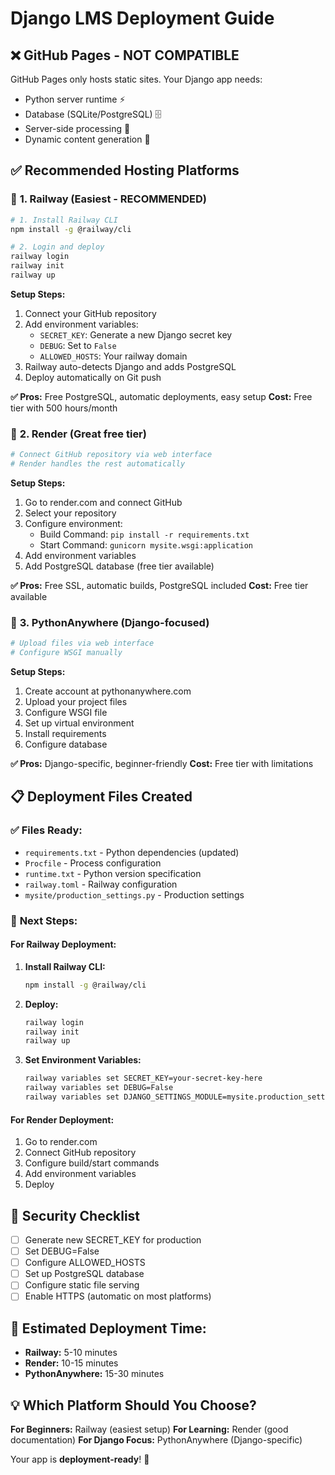 # Django LMS Deployment Guide

## ❌ **GitHub Pages - NOT COMPATIBLE**
GitHub Pages only hosts static sites. Your Django app needs:
- Python server runtime ⚡
- Database (SQLite/PostgreSQL) 🗄️
- Server-side processing 🔄
- Dynamic content generation 📝

## ✅ **Recommended Hosting Platforms**

### 🚂 **1. Railway** (Easiest - RECOMMENDED)
```bash
# 1. Install Railway CLI
npm install -g @railway/cli

# 2. Login and deploy
railway login
railway init
railway up
```

**Setup Steps:**
1. Connect your GitHub repository
2. Add environment variables:
   - `SECRET_KEY`: Generate a new Django secret key
   - `DEBUG`: Set to `False`
   - `ALLOWED_HOSTS`: Your railway domain
3. Railway auto-detects Django and adds PostgreSQL
4. Deploy automatically on Git push

**✅ Pros:** Free PostgreSQL, automatic deployments, easy setup
**Cost:** Free tier with 500 hours/month

### 🎨 **2. Render** (Great free tier)
```bash
# Connect GitHub repository via web interface
# Render handles the rest automatically
```

**Setup Steps:**
1. Go to render.com and connect GitHub
2. Select your repository
3. Configure environment:
   - Build Command: `pip install -r requirements.txt`
   - Start Command: `gunicorn mysite.wsgi:application`
4. Add environment variables
5. Add PostgreSQL database (free tier available)

**✅ Pros:** Free SSL, automatic builds, PostgreSQL included
**Cost:** Free tier available

### 🐍 **3. PythonAnywhere** (Django-focused)
```bash
# Upload files via web interface
# Configure WSGI manually
```

**Setup Steps:**
1. Create account at pythonanywhere.com
2. Upload your project files
3. Configure WSGI file
4. Set up virtual environment
5. Install requirements
6. Configure database

**✅ Pros:** Django-specific, beginner-friendly
**Cost:** Free tier with limitations

## 📋 **Deployment Files Created**

### ✅ Files Ready:
- `requirements.txt` - Python dependencies (updated)
- `Procfile` - Process configuration
- `runtime.txt` - Python version specification
- `railway.toml` - Railway configuration
- `mysite/production_settings.py` - Production settings

### 🔧 **Next Steps:**

#### For Railway Deployment:
1. **Install Railway CLI:**
   ```bash
   npm install -g @railway/cli
   ```

2. **Deploy:**
   ```bash
   railway login
   railway init
   railway up
   ```

3. **Set Environment Variables:**
   ```bash
   railway variables set SECRET_KEY=your-secret-key-here
   railway variables set DEBUG=False
   railway variables set DJANGO_SETTINGS_MODULE=mysite.production_settings
   ```

#### For Render Deployment:
1. Go to render.com
2. Connect GitHub repository
3. Configure build/start commands
4. Add environment variables
5. Deploy

## 🔐 **Security Checklist**
- [ ] Generate new SECRET_KEY for production
- [ ] Set DEBUG=False
- [ ] Configure ALLOWED_HOSTS
- [ ] Set up PostgreSQL database
- [ ] Configure static file serving
- [ ] Enable HTTPS (automatic on most platforms)

## 🎯 **Estimated Deployment Time:**
- **Railway:** 5-10 minutes
- **Render:** 10-15 minutes  
- **PythonAnywhere:** 15-30 minutes

## 💡 **Which Platform Should You Choose?**

**For Beginners:** Railway (easiest setup)
**For Learning:** Render (good documentation)
**For Django Focus:** PythonAnywhere (Django-specific)

Your app is **deployment-ready**! 🚀